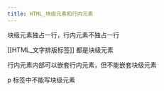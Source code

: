 ```yaml
---
title: HTML_块级元素和行内元素
---
```

块级元素独占一行，行内元素不独占一行 

[[HTML_文字排版标签]] 都是块级元素 

行内元素内部可以嵌套行内元素，但不能嵌套块级元素 

p 标签中不能写块级元素

